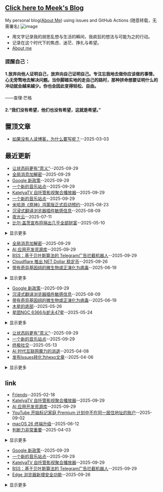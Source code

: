 ## [Click here to Meek's Blog](https://meektion.github.io/)
My personal blog([About Me](https://meektion.github.io/2025/02/16/8_About/)) using issues and GitHub Actions (随意转载，无需署名)
![image](https://github.com/user-attachments/assets/a168bf11-661e-4566-b042-7fc9544de528)

* 用文字记录我的胡思乱想与生活的瞬间，我疯狂的想法与可能为之的行动。  
* 记录在这个时代下的焦虑、迷茫、挣扎与希望。
* [About me](https://github.com/myogg/myogg)

### 提醒自己：
#### 1.放弃向他人证明自己，放弃向自己证明自己。专注忘我地去做你应该做的事情，心无旁骛地去解决问题。当你脚踏实地的走自己的路时，那种拼命想要证明什么的冲动就会越来越少。你也会因此变得轻松、自由。

——查理·芒格

#### 2.“我们没有希望，他们也没有希望，这就是希望。”

## 置顶文章
- [如果没有人读博客，为什么要写呢？](https://github.com/meektion/meektion.github.io/issues/79)--2025-03-03
## 最近更新
- [让状态码更有“意义”](https://github.com/meektion/meektion.github.io/issues/127)--2025-09-29
- [全局消息加解密](https://github.com/meektion/meektion.github.io/issues/126)--2025-09-29
- [Google 新政策](https://github.com/meektion/meektion.github.io/issues/125)--2025-09-29
- [一个新的音乐站点](https://github.com/meektion/meektion.github.io/issues/124)--2025-09-29
- [KatelyaTV 自托管影视聚合播放器](https://github.com/meektion/meektion.github.io/issues/123)--2025-09-29
- [一个新的音乐站点](https://github.com/meektion/meektion.github.io/issues/124)--2025-09-29
- [米哈游《原神》鸿蒙版正式启动预约](https://github.com/meektion/meektion.github.io/issues/117)--2025-08-23
- [沉浸式翻译浏览器插件敏感信息](https://github.com/meektion/meektion.github.io/issues/116)--2025-08-09
- [夜光云](https://github.com/meektion/meektion.github.io/issues/115)--2025-07-11
- [比尔·盖茨宣布将捐出几乎全部财富](https://github.com/meektion/meektion.github.io/issues/107)--2025-05-10
<details><summary>显示更多</summary>

- [全球 电视直播 免费在线观看平台](https://github.com/meektion/meektion.github.io/issues/106)--2025-04-29
- [创业家私藏的灵感宝库](https://github.com/meektion/meektion.github.io/issues/105)--2025-04-23
- [Telegram 假 Safeguard 骗局最新伎俩汇总](https://github.com/meektion/meektion.github.io/issues/104)--2025-04-16
- [春日](https://github.com/meektion/meektion.github.io/issues/90)--2025-03-16
- [HeyGen 一键翻译视频 AI](https://github.com/meektion/meektion.github.io/issues/85)--2025-03-05
- [苹果推出搭载 M3 芯片的 2025 款 iPad Air](https://github.com/meektion/meektion.github.io/issues/81)--2025-03-04
- [如果没有人读博客，为什么要写呢？](https://github.com/meektion/meektion.github.io/issues/79)--2025-03-03
- [蜂鸟鹰蛾](https://github.com/meektion/meektion.github.io/issues/62)--2025-02-26
- [US.KG 已恢复运作](https://github.com/meektion/meektion.github.io/issues/60)--2025-02-25
- [TVBox自用影视源与iptv源](https://github.com/meektion/meektion.github.io/issues/48)--2025-02-20
- [该上班了](https://github.com/meektion/meektion.github.io/issues/38)--2025-02-19
- [有效的洛雪音源](https://github.com/meektion/meektion.github.io/issues/26)--2025-02-17
</details>

- [全局消息加解密](https://github.com/meektion/meektion.github.io/issues/126)--2025-09-29
- [AI 应用开发资源库](https://github.com/meektion/meektion.github.io/issues/122)--2025-09-29
- [BSS：基于贝叶斯算法的 Telegram广告拦截机器人](https://github.com/meektion/meektion.github.io/issues/121)--2025-09-29
- [Cloudflare 推出 NET Dollar 稳定币](https://github.com/meektion/meektion.github.io/issues/119)--2025-09-26
- [带有奇异基因组的微生物或正演化为病毒](https://github.com/meektion/meektion.github.io/issues/114)--2025-06-19
<details><summary>显示更多</summary>

- [日环食与日全食的混合日食](https://github.com/meektion/meektion.github.io/issues/113)--2025-06-13
- [macOS 26 终端升级](https://github.com/meektion/meektion.github.io/issues/112)--2025-06-12
- [终极社交](https://github.com/meektion/meektion.github.io/issues/109)--2025-05-13
- [GitHub 现在提供Windows arm64 运行器](https://github.com/meektion/meektion.github.io/issues/103)--2025-04-15
- [汉洋和朋友们的全世界建模项目 Funes World](https://github.com/meektion/meektion.github.io/issues/92)--2025-03-19
- [Serverless Cloud Notepad 云笔记](https://github.com/meektion/meektion.github.io/issues/91)--2025-03-18
- [基于 CF Pages+AI 制作的论坛](https://github.com/meektion/meektion.github.io/issues/87)--2025-03-08
- [百度文库和百度网盘，全量接入了 DeepSeek-R1 满血版](https://github.com/meektion/meektion.github.io/issues/84)--2025-03-05
- [如果没有人读博客，为什么要写呢？](https://github.com/meektion/meektion.github.io/issues/79)--2025-03-03
- [文生图：AI 驱动下的图像创作魔法世界](https://github.com/meektion/meektion.github.io/issues/76)--2025-03-02
- [通过手机或平板等设备配置Hexo](https://github.com/meektion/meektion.github.io/issues/70)--2025-02-28
- [方向永远比速度更重要](https://github.com/meektion/meektion.github.io/issues/65)--2025-02-28
- [命令与征服开源](https://github.com/meektion/meektion.github.io/issues/64)--2025-02-28
- [ai资讯](https://github.com/meektion/meektion.github.io/issues/61)--2025-02-26
- [US.KG 已恢复运作](https://github.com/meektion/meektion.github.io/issues/60)--2025-02-25
- [Google Drive 现在支持搜索转录后的字幕文稿](https://github.com/meektion/meektion.github.io/issues/59)--2025-02-25
- [Gmail将全面启用扫码认证取代短信验证码](https://github.com/meektion/meektion.github.io/issues/58)--2025-02-24
- [无题](https://github.com/meektion/meektion.github.io/issues/56)--2025-02-23
- [一款以Telegram作为储存的文件外链系统](https://github.com/meektion/meektion.github.io/issues/54)--2025-02-22
- [推荐一个开源项目Moments - 极简朋友圈](https://github.com/meektion/meektion.github.io/issues/50)--2025-02-21
- [推荐的docker应用](https://github.com/meektion/meektion.github.io/issues/49)--2025-02-20
- [TVBox自用影视源与iptv源](https://github.com/meektion/meektion.github.io/issues/48)--2025-02-20
- [让命令行工具连接代理](https://github.com/meektion/meektion.github.io/issues/44)--2025-02-19
- [3D地形图](https://github.com/meektion/meektion.github.io/issues/41)--2025-02-19
- [问界M9的车灯互动游戏](https://github.com/meektion/meektion.github.io/issues/40)--2025-02-19
- [GitHub Skyline，可生成 3D 可打印 STL 文件](https://github.com/meektion/meektion.github.io/issues/39)--2025-02-19
- [永久激活 Windows](https://github.com/meektion/meektion.github.io/issues/37)--2025-02-19
- [Ghosten-Player：视频 播放器](https://github.com/meektion/meektion.github.io/issues/36)--2025-02-19
- [学习人工智能和机器学习的免费资源](https://github.com/meektion/meektion.github.io/issues/35)--2025-02-18
- [Grok 3 将于太平洋时间周一晚上 8 点发布现场演示](https://github.com/meektion/meektion.github.io/issues/30)--2025-02-18
- [全球免费电视频道的M3U直播源](https://github.com/meektion/meektion.github.io/issues/29)--2025-02-17
- [开源的 DJ 混音软件](https://github.com/meektion/meektion.github.io/issues/28)--2025-02-17
- [一个在线电子印章生成工具](https://github.com/meektion/meektion.github.io/issues/27)--2025-02-17
- [有效的洛雪音源](https://github.com/meektion/meektion.github.io/issues/26)--2025-02-17
- [第一颗直连手机的星链卫星已经完成](https://github.com/meektion/meektion.github.io/issues/24)--2025-02-17
- [阿比斯库的幻日](https://github.com/meektion/meektion.github.io/issues/22)--2025-02-17
- [使用 Nginx Proxy Manager 进行反代的基本步骤](https://github.com/meektion/meektion.github.io/issues/20)--2025-02-17
- [掠过木星](https://github.com/meektion/meektion.github.io/issues/19)--2025-02-17
- [沙子国际象棋](https://github.com/meektion/meektion.github.io/issues/14)--2025-02-16
- [威尼斯直播](https://github.com/meektion/meektion.github.io/issues/12)--2025-02-16
- [超声波洗澡机](https://github.com/meektion/meektion.github.io/issues/11)--2025-02-16
- [树莓派掌上电脑](https://github.com/meektion/meektion.github.io/issues/10)--2025-02-16
- [DevToys - 一款开源的开发者工具箱](https://github.com/meektion/meektion.github.io/issues/9)--2025-02-16
</details>

- [Google 新政策](https://github.com/meektion/meektion.github.io/issues/125)--2025-09-29
- [沉浸式翻译浏览器插件敏感信息](https://github.com/meektion/meektion.github.io/issues/116)--2025-08-09
- [带有奇异基因组的微生物或正演化为病毒](https://github.com/meektion/meektion.github.io/issues/114)--2025-06-19
- [木星的底部](https://github.com/meektion/meektion.github.io/issues/111)--2025-05-26
- [星团NGC 6366与蛇夫47星](https://github.com/meektion/meektion.github.io/issues/110)--2025-05-24
<details><summary>显示更多</summary>

- [思考一下](https://github.com/meektion/meektion.github.io/issues/102)--2025-04-15
- [将你的创意和图像转化为视频](https://github.com/meektion/meektion.github.io/issues/101)--2025-04-13
- [微软： Windows 的inetpub文件夹用于安全修復](https://github.com/meektion/meektion.github.io/issues/100)--2025-04-13
- [谷歌推出云端 AI 编程工具](https://github.com/meektion/meektion.github.io/issues/98)--2025-04-12
- [基于 CF Pages+AI 制作的论坛](https://github.com/meektion/meektion.github.io/issues/87)--2025-03-08
- [用 AI 工作流搭建的 Hacker News 每日播报](https://github.com/meektion/meektion.github.io/issues/86)--2025-03-08
- [HeyGen 一键翻译视频 AI](https://github.com/meektion/meektion.github.io/issues/85)--2025-03-05
- [百度文库和百度网盘，全量接入了 DeepSeek-R1 满血版](https://github.com/meektion/meektion.github.io/issues/84)--2025-03-05
- [Telegram 正在测试“付费说话”功能](https://github.com/meektion/meektion.github.io/issues/83)--2025-03-04
- [微软官宣今年5月关闭Skype业务](https://github.com/meektion/meektion.github.io/issues/82)--2025-03-04
- [苹果推出搭载 M3 芯片的 2025 款 iPad Air](https://github.com/meektion/meektion.github.io/issues/81)--2025-03-04
- [Firefly ‘Blue Ghost’ 成功登陆月球表面](https://github.com/meektion/meektion.github.io/issues/80)--2025-03-04
- [卡巴斯基在 GitHub 上发现隐藏的恶意程序](https://github.com/meektion/meektion.github.io/issues/78)--2025-03-03
- [Telegram将推出展示用户更多信息的功能](https://github.com/meektion/meektion.github.io/issues/71)--2025-03-01
- [通过手机或平板等设备配置Hexo](https://github.com/meektion/meektion.github.io/issues/70)--2025-02-28
- [ChatGPT4.5凌晨发布](https://github.com/meektion/meektion.github.io/issues/69)--2025-02-28
- [命令与征服开源](https://github.com/meektion/meektion.github.io/issues/64)--2025-02-28
- [ai资讯](https://github.com/meektion/meektion.github.io/issues/61)--2025-02-26
- [HTTP状态码301、302、307、308的区别](https://github.com/meektion/meektion.github.io/issues/55)--2025-02-22
- [us.kg二级域名重置为空解析](https://github.com/meektion/meektion.github.io/issues/53)--2025-02-21
- [推荐的docker应用](https://github.com/meektion/meektion.github.io/issues/49)--2025-02-20
- [一个用于个人托管和管理直播源的项目](https://github.com/meektion/meektion.github.io/issues/47)--2025-02-20
- [谷歌 Gemini 或将支持视频生成](https://github.com/meektion/meektion.github.io/issues/46)--2025-02-20
- [SpaceX 首次实现跨国回收](https://github.com/meektion/meektion.github.io/issues/45)--2025-02-20
- [让命令行工具连接代理](https://github.com/meektion/meektion.github.io/issues/44)--2025-02-19
- [GitHub Skyline，可生成 3D 可打印 STL 文件](https://github.com/meektion/meektion.github.io/issues/39)--2025-02-19
- [永久激活 Windows](https://github.com/meektion/meektion.github.io/issues/37)--2025-02-19
- [Ghosten-Player：视频 播放器](https://github.com/meektion/meektion.github.io/issues/36)--2025-02-19
- [学习人工智能和机器学习的免费资源](https://github.com/meektion/meektion.github.io/issues/35)--2025-02-18
- [AI‘横行，网站形式的互联网走向何方](https://github.com/meektion/meektion.github.io/issues/33)--2025-02-18
- [三个开源的 Android 邮件客户端](https://github.com/meektion/meektion.github.io/issues/31)--2025-02-18
- [开源的 DJ 混音软件](https://github.com/meektion/meektion.github.io/issues/28)--2025-02-17
- [一个在线电子印章生成工具](https://github.com/meektion/meektion.github.io/issues/27)--2025-02-17
- [第一颗直连手机的星链卫星已经完成](https://github.com/meektion/meektion.github.io/issues/24)--2025-02-17
- [阿比斯库的幻日](https://github.com/meektion/meektion.github.io/issues/22)--2025-02-17
- [一家英国公司正在建造水下住宅](https://github.com/meektion/meektion.github.io/issues/15)--2025-02-16
- [超声波洗澡机](https://github.com/meektion/meektion.github.io/issues/11)--2025-02-16
- [树莓派掌上电脑](https://github.com/meektion/meektion.github.io/issues/10)--2025-02-16
- [DevToys - 一款开源的开发者工具箱](https://github.com/meektion/meektion.github.io/issues/9)--2025-02-16
</details>

- [让状态码更有“意义”](https://github.com/meektion/meektion.github.io/issues/127)--2025-09-29
- [一个新的音乐站点](https://github.com/meektion/meektion.github.io/issues/124)--2025-09-29
- [终极社交](https://github.com/meektion/meektion.github.io/issues/109)--2025-05-13
- [AI 时代互联网魔力的消退](https://github.com/meektion/meektion.github.io/issues/97)--2025-04-08
- [发布Issues转化为hexo文章](https://github.com/meektion/meektion.github.io/issues/96)--2025-04-06
<details><summary>显示更多</summary>

- [高德地图：最美绕路](https://github.com/meektion/meektion.github.io/issues/93)--2025-04-01
- [汉洋和朋友们的全世界建模项目 Funes World](https://github.com/meektion/meektion.github.io/issues/92)--2025-03-19
- [最近干了什么](https://github.com/meektion/meektion.github.io/issues/89)--2025-03-15
- [用 AI 工作流搭建的 Hacker News 每日播报](https://github.com/meektion/meektion.github.io/issues/86)--2025-03-08
- [如果没有人读博客，为什么要写呢？](https://github.com/meektion/meektion.github.io/issues/79)--2025-03-03
- [方向永远比速度更重要](https://github.com/meektion/meektion.github.io/issues/65)--2025-02-28
- [无题](https://github.com/meektion/meektion.github.io/issues/56)--2025-02-23
- [xA 正式发发布了 AI 大模型](https://github.com/meektion/meektion.github.io/issues/34)--2025-02-18
- [AI‘横行，网站形式的互联网走向何方](https://github.com/meektion/meektion.github.io/issues/33)--2025-02-18
- [Grok 3 将于太平洋时间周一晚上 8 点发布现场演示](https://github.com/meektion/meektion.github.io/issues/30)--2025-02-18
- [使用 Nginx Proxy Manager 进行反代的基本步骤](https://github.com/meektion/meektion.github.io/issues/20)--2025-02-17
- [github子仓库如可绑定域名](https://github.com/meektion/meektion.github.io/issues/16)--2025-02-16
</details>

## link
- [Friends](https://github.com/meektion/meektion.github.io/issues/32)--2025-02-18
- [KatelyaTV 自托管影视聚合播放器](https://github.com/meektion/meektion.github.io/issues/123)--2025-09-29
- [AI 应用开发资源库](https://github.com/meektion/meektion.github.io/issues/122)--2025-09-29
- [YouTube 开始标记家庭 Premium 计划中不在同一居住地址的账户](https://github.com/meektion/meektion.github.io/issues/118)--2025-09-02
- [macOS 26 终端升级](https://github.com/meektion/meektion.github.io/issues/112)--2025-06-12
- [判断力非常重要](https://github.com/meektion/meektion.github.io/issues/95)--2025-04-03
<details><summary>显示更多</summary>

- [最近干了什么](https://github.com/meektion/meektion.github.io/issues/89)--2025-03-15
- [热门 SaaS 软件工具「开源平替」合集](https://github.com/meektion/meektion.github.io/issues/88)--2025-03-11
- [基于 CF Pages+AI 制作的论坛](https://github.com/meektion/meektion.github.io/issues/87)--2025-03-08
- [如果没有人读博客，为什么要写呢？](https://github.com/meektion/meektion.github.io/issues/79)--2025-03-03
- [我来人间一趟，也要驰骋一场 ---](https://github.com/meektion/meektion.github.io/issues/77)--2025-03-02
- [文生图：AI 驱动下的图像创作魔法世界](https://github.com/meektion/meektion.github.io/issues/76)--2025-03-02
- [Telegram将推出展示用户更多信息的功能](https://github.com/meektion/meektion.github.io/issues/71)--2025-03-01
- [方向永远比速度更重要](https://github.com/meektion/meektion.github.io/issues/65)--2025-02-28
- [ai资讯](https://github.com/meektion/meektion.github.io/issues/61)--2025-02-26
- [Gmail将全面启用扫码认证取代短信验证码](https://github.com/meektion/meektion.github.io/issues/58)--2025-02-24
- [记录 webfollow 中 订阅的RSS源](https://github.com/meektion/meektion.github.io/issues/52)--2025-02-21
- [xA 正式发发布了 AI 大模型](https://github.com/meektion/meektion.github.io/issues/34)--2025-02-18
- [全球免费电视频道的M3U直播源](https://github.com/meektion/meektion.github.io/issues/29)--2025-02-17
- [有效的洛雪音源](https://github.com/meektion/meektion.github.io/issues/26)--2025-02-17
</details>

- [Google 新政策](https://github.com/meektion/meektion.github.io/issues/125)--2025-09-29
- [一个新的音乐站点](https://github.com/meektion/meektion.github.io/issues/124)--2025-09-29
- [KatelyaTV 自托管影视聚合播放器](https://github.com/meektion/meektion.github.io/issues/123)--2025-09-29
- [BSS：基于贝叶斯算法的 Telegram广告拦截机器人](https://github.com/meektion/meektion.github.io/issues/121)--2025-09-29
- [Edge 浏览器新增安全功能](https://github.com/meektion/meektion.github.io/issues/120)--2025-09-26
<details><summary>显示更多</summary>

- [Cloudflare 推出 NET Dollar 稳定币](https://github.com/meektion/meektion.github.io/issues/119)--2025-09-26
- [日环食与日全食的混合日食](https://github.com/meektion/meektion.github.io/issues/113)--2025-06-13
- [macOS 26 终端升级](https://github.com/meektion/meektion.github.io/issues/112)--2025-06-12
- [星团NGC 6366与蛇夫47星](https://github.com/meektion/meektion.github.io/issues/110)--2025-05-24
- [比尔·盖茨宣布将捐出几乎全部财富](https://github.com/meektion/meektion.github.io/issues/107)--2025-05-10
- [全球 电视直播 免费在线观看平台](https://github.com/meektion/meektion.github.io/issues/106)--2025-04-29
- [VERT--开源的文件转换工具](https://github.com/meektion/meektion.github.io/issues/99)--2025-04-13
- [谷歌推出云端 AI 编程工具](https://github.com/meektion/meektion.github.io/issues/98)--2025-04-12
- [快速制作 Apple 发布会风格的 Bento UI 图片](https://github.com/meektion/meektion.github.io/issues/94)--2025-04-02
- [Serverless Cloud Notepad 云笔记](https://github.com/meektion/meektion.github.io/issues/91)--2025-03-18
- [热门 SaaS 软件工具「开源平替」合集](https://github.com/meektion/meektion.github.io/issues/88)--2025-03-11
- [基于 CF Pages+AI 制作的论坛](https://github.com/meektion/meektion.github.io/issues/87)--2025-03-08
- [用 AI 工作流搭建的 Hacker News 每日播报](https://github.com/meektion/meektion.github.io/issues/86)--2025-03-08
- [HeyGen 一键翻译视频 AI](https://github.com/meektion/meektion.github.io/issues/85)--2025-03-05
- [文生图：AI 驱动下的图像创作魔法世界](https://github.com/meektion/meektion.github.io/issues/76)--2025-03-02
- [T8RIN/ImageToolbox Android](https://github.com/meektion/meektion.github.io/issues/63)--2025-02-27
- [Google Drive 现在支持搜索转录后的字幕文稿](https://github.com/meektion/meektion.github.io/issues/59)--2025-02-25
- [typecho 博客主题推荐](https://github.com/meektion/meektion.github.io/issues/57)--2025-02-23
- [一款以Telegram作为储存的文件外链系统](https://github.com/meektion/meektion.github.io/issues/54)--2025-02-22
- [记录 webfollow 中 订阅的RSS源](https://github.com/meektion/meektion.github.io/issues/52)--2025-02-21
- [推荐个开源项目极简论坛](https://github.com/meektion/meektion.github.io/issues/51)--2025-02-21
- [推荐一个开源项目Moments - 极简朋友圈](https://github.com/meektion/meektion.github.io/issues/50)--2025-02-21
- [TVBox自用影视源与iptv源](https://github.com/meektion/meektion.github.io/issues/48)--2025-02-20
- [仙王座的象鼻星云](https://github.com/meektion/meektion.github.io/issues/43)--2025-02-19
- [NGC 300：恒星的聚落](https://github.com/meektion/meektion.github.io/issues/42)--2025-02-19
- [3D地形图](https://github.com/meektion/meektion.github.io/issues/41)--2025-02-19
- [问界M9的车灯互动游戏](https://github.com/meektion/meektion.github.io/issues/40)--2025-02-19
</details>

